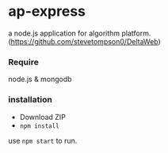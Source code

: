 # ap-express
a node.js application for algorithm platform. (https://github.com/stevetompson0/DeltaWeb)

### Require
node.js & mongodb

### installation
- Download ZIP
- `npm install`

use `npm start` to run.

